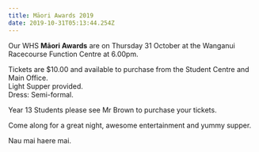 ```yaml
---
title: Māori Awards 2019
date: 2019-10-31T05:13:44.254Z
---
```

Our WHS **Māori Awards** are on Thursday 31 October at the Wanganui Racecourse Function Centre at 6.00pm. 

Tickets are $10.00 and available to purchase from the Student Centre and Main Office.  
Light Supper provided.  
Dress: Semi-formal.

Year 13 Students please see Mr Brown to purchase your tickets. 

Come along for a great night, awesome entertainment and yummy supper. 

Nau mai haere mai.

